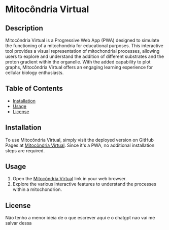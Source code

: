 # Mitocôndria Virtual

## Description

Mitocôndria Virtual is a Progressive Web App (PWA) designed to simulate the functioning of a mitochondria for educational purposes. This interactive tool provides a visual representation of mitochondrial processes, allowing users to explore and understand the addition of different substrates and the proton gradient within the organelle. With the added capability to plot graphs, Mitocôndria Virtual offers an engaging learning experience for cellular biology enthusiasts.


## Table of Contents

- [Installation](#installation)
- [Usage](#usage)
- [License](#license)

## Installation

To use Mitocôndria Virtual, simply visit the deployed version on GitHub Pages at [Mitocôndria Virtual](https://mainSpi.github.io). Since it's a PWA, no additional installation steps are required.

## Usage

1. Open the [Mitocôndria Virtual](https://your-username.github.io/mitochondria-virtual) link in your web browser.
2. Explore the various interactive features to understand the processes within a mitochondrion.

## License

Não tenho a menor ideia de o que escrever aqui e o chatgpt nao vai me salvar dessa